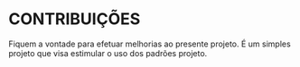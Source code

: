 # CONTRIBUIÇÕES

Fiquem a vontade para efetuar melhorias ao presente projeto. É um simples projeto que visa estimular o uso dos padrões projeto.
